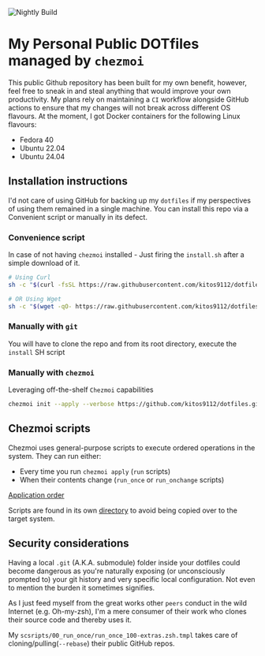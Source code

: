 ![Nightly Build](https://github.com/kitos9112/dotfiles/actions/workflows/schedule-nightly-acceptance-tests.yaml/badge.svg)

# My Personal Public DOTfiles managed by `chezmoi`

This public Github repository has been built for my own benefit, however, feel free to sneak in and steal anything that would improve your own productivity.
My plans rely on maintaining a `CI` workflow alongside GitHub actions to ensure that my changes will not break across different OS flavours.
At the moment, I got Docker containers for the following Linux flavours:

- Fedora 40
- Ubuntu 22.04
- Ubuntu 24.04

## Installation instructions

I'd not care of using GitHub for backing up my `dotfiles` if my perspectives of using them remained in a single machine.
You can install this repo via a Convenient script or manually in its defect.

### Convenience script

In case of not having `chezmoi` installed - Just firing the `install.sh` after a simple download of it.

```bash
# Using Curl
sh -c "$(curl -fsSL https://raw.githubusercontent.com/kitos9112/dotfiles/master/install)"
```

```bash
# OR Using Wget
sh -c "$(wget -qO- https://raw.githubusercontent.com/kitos9112/dotfiles/master/install)"
```

### Manually with `git`

You will have to clone the repo and from its root directory, execute the `install` SH script

### Manually with `chezmoi`

Leveraging off-the-shelf `Chezmoi` capabilities

```bash
chezmoi init --apply --verbose https://github.com/kitos9112/dotfiles.git
```

## Chezmoi scripts

Chezmoi uses general-purpose scripts to execute ordered operations in the system. They can run either:

- Every time you run `chezmoi apply` (`run` scripts)
- When their contents change (`run_once` or `run_onchange` scripts)

[Application order](https://www.chezmoi.io/reference/application-order/)

Scripts are found in its own [directory](./home/.chezmoiscripts) to avoid being copied over to the target system.

## Security considerations

Having a local `.git` (A.K.A. submodule) folder inside your dotfiles could become dangerous as you're naturally exposing (or unconsciously prompted to) your git history and very specific local configuration. Not even to mention the burden it sometimes signifies.

As I just feed myself from the great works other `peers` conduct in the wild Internet (e.g. Oh-my-zsh), I'm a mere consumer of their work who clones their source code and thereby uses it.

My `scsripts/00_run_once/run_once_100-extras.zsh.tmpl` takes care of cloning/pulling(`--rebase`) their public GitHub repos.

